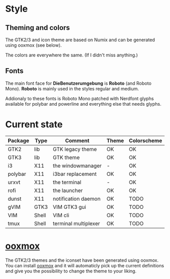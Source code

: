 # Style

## Theming and colors
The GTK2/3 and icon theme are based on Numix and can be generated using ooxmox (see below).

The colors are everywhere the same. (If I didn't miss anything.)

## Fonts
The main font face for __DieBenutzerumgebung__ is __Roboto__ (and Roboto Mono).
__Roboto__ is mainly used in the styles regular and medium.

Addionaly to these fonts is Roboto Mono patched with Nerdfont glyphs available for polybar and powerline and everything else that needs glyphs.

# Current state

| Package | Type  | Comment              | Theme | Colorscheme |
|---------|-------|----------------------|-------|-------------|
| GTK2    | lib   | GTK legacy theme     | OK    | OK          |
| GTK3    | lib   | GTK theme            | OK    | OK          |
| i3      | X11   | the windowmanager    | -     | OK          |
| polybar | X11   | i3bar replacement    | OK    | OK          |
| urxvt   | X11   | the terminal         | -     | OK          |
| rofi    | X11   | the launcher         | OK    | OK          |
| dunst   | X11   | notification daemon  | OK    | TODO        |
| gVIM    | GTK3  | VIM GTK3 gui         | OK    | TODO        |
| VIM     | Shell | VIM cli              | OK    | TODO        |
| tmux    | Shell | terminal multiplexer | OK    | TODO        |

# [ooxmox](https://github.com/themix-project/oomox)
The GTK2/3 themes and the iconset have been generated using ooxmox.
You can install [ooxmox](https://github.com/themix-project/oomox) and it will automaticly pick up the current definitions and give you the possibility to change the theme to your liking.
